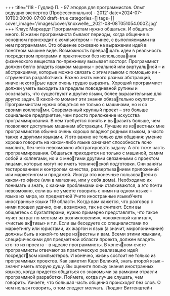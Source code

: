 +++
title='118 - Гудлиф П. - 97 этюдов для программистов. Опыт ведущих экспертов (Профессионально) - 2012'
date=2024-07-10T00:00:00-07:00
draft=true
categories=[]
tags=[]
cover_image='/images/cover/knoxwelle__2021-08-08T051054.000Z.jpg'
+++
Клаус Маркардт
Про­грам­ми­стам нуж­но об­щать­ся. И общаться много. 
В жизни программиста бывают периоды, когда общение в основном происходит 
с компьютером – точнее, с выполняемыми на нем программами. Это общение 
основано на выражении идей в понятном машине виде. Возможность превращать идеи в реальность посредством программ и практически без использования физического вещества по-прежнему вызывает восторг.
Программист должен бегло владеть языком машины – реальной или виртуальной – и абстракциями, которые можно связать с этим языком с помощью ин -
струментов разработчика. Важно знать много разных абстракций, иначе некоторые идеи очень трудно выразить. Хороший программист должен уметь выходить 
за пределы повседневной рутины и осознавать, что существуют и другие языки, 
более выразительные для других задач. В какой-то момент эти знания обязательно окупятся.
Программистам нужно общаться не только с машинами, но и со своими коллегами. Современный крупный проект – это больше социальное предприятие, чем 
просто приложение искусства программирования. В нем требуется понять и выразить больше, чем позволяют доступные машинам абстракции. Лучшие из известных мне программистов обычно очень хорошо владеют родным языком, 
а часто также и другими языками. И это важно не только для общения: умение 
хорошо говорить на каком-либо языке означает способность ясно мыслить, без 
чего невозможно абстрагировать задачу. А это тоже часть программирования.
Общаться приходится не только с машиной, самим собой и коллегами, но и с многими другими связанными с проектом лицами, которые могут не иметь технической подготовки. Они заняты тестированием и контролем качества, развертыванием приложений или маркетингом и продажей. Иногда это конечные пользователи в каком-то офисе (или в магазине, или у себя дома). Необходимо их понимать 
и знать, с какими проблемами они сталкиваются, а это почти невозможно, если 
вы не умеете говорить с ними на одном языке – языке их мира, их предметной 
Учите иностранные языкиУчите иностранные языки 119
области. Когда вам кажется, что разговор с ними прошел удачно, они, возможно, 
так не считают.
Если вы общаетесь с бухгалтерами, нужно примерно представлять, что такое 
«учет затрат по местам их возникновения», «вложенный капитал», «чистые активы» и т.п. Если вы беседуете со специалистами по маркетингу или юристами, 
их жаргон и язык (а значит, миропонимание) должны быть в какой-то мере известны и вам. Всеми этими языками, специфическими для предметной области 
проекта, должен владеть кто-то из проекта – в идеале программисты. В конечном счете программисты отвечают за практическую реализацию идей посредством компьютеров.
И конечно, жизнь состоит не только из программных проектов. Как заметил 
Карл Великий, знать второй язык – значит иметь вторую душу. Вы оцените 
пользу знания иностранных языков, когда придется общаться со знакомыми за 
рамками отрасли программной разработки. Поймете, когда лучше слушать, чем 
говорить. Узнаете, что большая часть общения происходит без слов.
О чем нельзя говорить, о том следует молчать.
Людвиг Витгенштейн